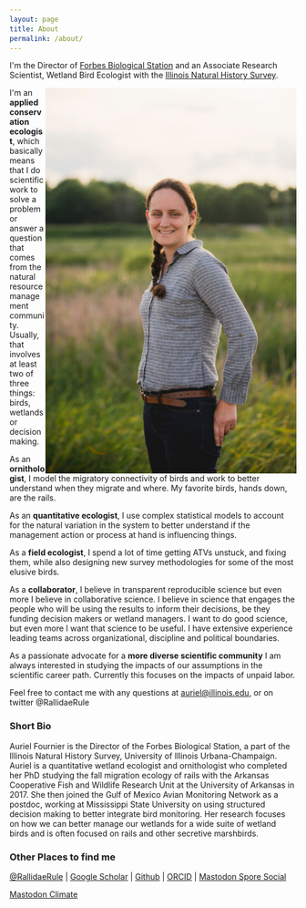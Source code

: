 ```yaml
---
layout: page
title: About
permalink: /about/
---
```


I'm the Director of [Forbes Biological Station](https://forbes-bio-station.inhs.illinois.edu/) and an Associate Research Scientist, Wetland Bird Ecologist with the [Illinois Natural History Survey](inhs.illinois.edu/).

<img align="right" src="https://raw.githubusercontent.com/aurielfournier/aurielfournier.github.io/master/images/DSC_3871%20under100kb.jpg" width="441" height="677">

I'm an **applied conservation ecologist**, which basically means that I do scientific work to solve a problem or answer a question that comes from the natural resource management community. Usually, that involves at least two of three things: birds, wetlands or decision making.

As an **ornithologist**, I model the migratory connectivity of birds and work to better understand when they migrate and where. My favorite birds, hands down, are the rails. 

As an **quantitative ecologist**, I use complex statistical models to account for the natural variation in the system to better understand if the management action or process at hand is influencing things. 

As a **field ecologist**, I spend a lot of time getting ATVs unstuck, and fixing them, while also designing new survey methodologies for some of the most elusive birds. 

As a **collaborator**, I believe in transparent reproducible science but even more I believe in collaborative science. I believe in science that engages the people who will be using the results to inform their decisions, be they funding decision makers or wetland managers. I want to do good science, but even more I want that science to be useful. I have extensive experience leading  teams across organizational, discipline and political boundaries.

As a passionate advocate for a **more diverse scientific community** I am always interested in studying the impacts of our assumptions in the scientific career path. Currently this focuses on the impacts of unpaid labor. 

Feel free to contact me with any questions at auriel@illinois.edu, or on twitter @RallidaeRule  


### Short Bio

Auriel Fournier is the Director of the Forbes Biological Station, a part of the Illinois Natural History Survey, University of Illinois Urbana-Champaign. Auriel is a quantitative wetland ecologist and ornithologist who completed her PhD studying the fall migration ecology of rails with the Arkansas Cooperative Fish and Wildlife Research Unit at the University of Arkansas in 2017. She then joined the Gulf of Mexico Avian Monitoring Network as a postdoc, working at Mississippi State University on using structured decision making to better integrate bird monitoring. Her research focuses on how we can better manage our wetlands for a wide suite of wetland birds and is often focused on rails and other secretive marshbirds. 


### Other Places to find me

[@RallidaeRule](twitter.com/rallidaerule) |
[Google Scholar](https://scholar.google.com/citations?user=H0AXRhQAAAAJ) |
[Github](https://github.com/aurielfournier) |
[ORCID](http://orcid.org/0000-0002-8530-9968) |
<a rel="me" href="https://spore.social/@RallidaeRule">Mastodon Spore Social</a>   

<a rel="me" href="https://climatejustice.rocks/@RallidaeRule">Mastodon Climate</a>


